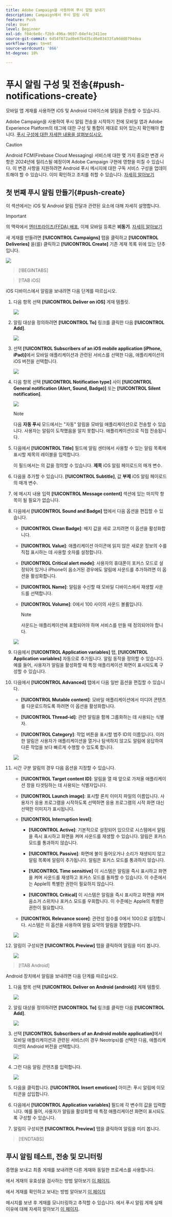 ```yaml
---
title: Adobe Campaign을 사용하여 푸시 알림 보내기
description: Campaign에서 푸시 알림 시작
feature: Push
role: User
level: Beginner
exl-id: f04c6e0c-f2b9-496a-9697-04ef4c3411ee
source-git-commit: 6d54f072ad0e67b435cd6e03433fa9ddd0794dea
workflow-type: tm+mt
source-wordcount: '866'
ht-degree: 10%

---
```


# 푸시 알림 구성 및 전송{#push-notifications-create}

모바일 앱 게재를 사용하면 iOS 및 Android 디바이스에 알림을 전송할 수 있습니다.

Adobe Campaign을 사용하여 푸시 알림 전송을 시작하기 전에 모바일 앱과 Adobe Experience Platform의 태그에 대한 구성 및 통합이 제대로 되어 있는지 확인해야 합니다. [푸시 구성에 대한 자세한 내용을 살펴보십시오.](push-settings.md)

>[!CAUTION]
>
>Android FCM(Firebase Cloud Messaging) 서비스에 대한 몇 가지 중요한 변경 사항은 2024년에 릴리스될 예정이며 Adobe Campaign 구현에 영향을 미칠 수 있습니다. 이 변경 사항을 지원하려면 Android 푸시 메시지에 대한 구독 서비스 구성을 업데이트해야 할 수 있습니다. 이미 확인하고 조치를 취할 수 있습니다. [자세히 알아보기](../../technotes/upgrades/push-technote.md)


## 첫 번째 푸시 알림 만들기{#push-create}

이 섹션에서는 iOS 및 Android 알림 전달과 관련된 요소에 대해 자세히 설명합니다.

>[!IMPORTANT]
>
>의 맥락에서 [엔터프라이즈(FFDA) 배포](../architecture/enterprise-deployment.md), 이제 모바일 등록은 **비동기**. [자세히 알아보기](../architecture/staging.md)

새 게재를 만들려면 **[!UICONTROL Campaigns]** 탭을 클릭하고 **[!UICONTROL Deliveries]** 을(를) 클릭하고 **[!UICONTROL Create]** 기존 게재 목록 위에 있는 단추입니다.

![](assets/delivery_step_1.png)

>[!BEGINTABS]

>[!TAB iOS]

iOS 디바이스에서 알림을 보내려면 다음 단계를 따르십시오.

1. 다음 항목 선택 **[!UICONTROL Deliver on iOS]** 게재 템플릿.

   ![](assets/push_ios_1.png)

1. 알림 대상을 정의하려면 **[!UICONTROL To]** 링크를 클릭한 다음 **[!UICONTROL Add]**.

   ![](assets/push_ios_2.png)

1. 선택 **[!UICONTROL Subscribers of an iOS mobile application (iPhone, iPad)]**&#x200B;에서 모바일 애플리케이션과 관련된 서비스를 선택한 다음, 애플리케이션의 iOS 버전을 선택합니다.

   ![](assets/push_ios_3.png)

1. 다음 항목 선택 **[!UICONTROL Notification type]** 사이 **[!UICONTROL General notification (Alert, Sound, Badge)]** 또는 **[!UICONTROL Silent notification]**.

   ![](assets/push_ios_4.png)

   >[!NOTE]
   >
   >다음 **자동 푸시** 모드에서는 &quot;자동&quot; 알림을 모바일 애플리케이션으로 전송할 수 있습니다. 사용자는 알림이 도착했음을 알지 못합니다. 애플리케이션으로 직접 전송됩니다.

1. 다음에서 **[!UICONTROL Title]** 필드에 알림 센터에서 사용할 수 있는 알림 목록에 표시할 제목의 레이블을 입력합니다.

   이 필드에서는 의 값을 정의할 수 있습니다. **제목** iOS 알림 페이로드의 매개 변수.

1. 다음을 추가할 수 있습니다. **[!UICONTROL Subtitle]**, 값 **부제** iOS 알림 페이로드의 매개 변수.

1. 에 메시지 내용 입력 **[!UICONTROL Message content]** 섹션에 있는 마지막 항목이 될 필요가 없습니다.

1. 다음에서 **[!UICONTROL Sound and Badge]** 탭에서 다음 옵션을 편집할 수 있습니다.

   * **[!UICONTROL Clean Badge]**: 배지 값을 새로 고치려면 이 옵션을 활성화합니다.

   * **[!UICONTROL Value]**: 애플리케이션 아이콘에 읽지 않은 새로운 정보의 수를 직접 표시하는 데 사용할 숫자를 설정합니다.

   * **[!UICONTROL Critical alert mode]**: 사용자의 휴대폰이 포커스 모드로 설정되어 있거나 iPhone이 음소거된 경우에도 알림에 사운드를 추가하려면 이 옵션을 활성화합니다.

   * **[!UICONTROL Name]**: 알림을 수신할 때 모바일 디바이스에서 재생할 사운드를 선택합니다.

   * **[!UICONTROL Volume]**: 0에서 100 사이의 사운드 볼륨입니다.

     >[!NOTE]
     > 
     >사운드는 애플리케이션에 포함되어야 하며 서비스를 만들 때 정의되어야 합니다.
     >

   ![](assets/push_ios_5.png)

1. 다음에서 **[!UICONTROL Application variables]** 탭, **[!UICONTROL Application variables]** 자동으로 추가됩니다. 알림 동작을 정의할 수 있습니다. 예를 들어, 사용자가 알림을 활성화할 때 특정 애플리케이션 화면이 표시되도록 구성할 수 있습니다.

1. 다음에서 **[!UICONTROL Advanced]** 탭에서 다음 일반 옵션을 편집할 수 있습니다.

   * **[!UICONTROL Mutable content]**: 모바일 애플리케이션에서 미디어 콘텐츠를 다운로드하도록 하려면 이 옵션을 활성화합니다.

   * **[!UICONTROL Thread-id]**: 관련 알림을 함께 그룹화하는 데 사용되는 식별자.

   * **[!UICONTROL Category]**: 작업 버튼을 표시할 범주 ID의 이름입니다. 이러한 알림은 사용자가 애플리케이션을 열거나 탐색하지 않고도 알림에 응답하여 다른 작업을 보다 빠르게 수행할 수 있도록 합니다.

   ![](assets/push_ios_6.png)

1. 시간 구분 알림의 경우 다음 옵션을 지정할 수 있습니다.

   * **[!UICONTROL Target content ID]**: 알림을 열 때 앞으로 가져올 애플리케이션 창을 타겟팅하는 데 사용되는 식별자입니다.

   * **[!UICONTROL Launch image]**: 표시할 론치 이미지 파일의 이름입니다. 사용자가 응용 프로그램을 시작하도록 선택하면 응용 프로그램의 시작 화면 대신 선택한 이미지가 표시됩니다.

   * **[!UICONTROL Interruption level]**:

      * **[!UICONTROL Active]**: 기본적으로 설정되어 있으므로 시스템에서 알림을 즉시 표시하고 화면을 켜며 사운드를 재생할 수 있습니다. 알림은 포커스 모드를 통과하지 않습니다.

      * **[!UICONTROL Passive]**: 화면에 불이 들어오거나 소리가 재생되지 않고 알림 목록에 알림이 추가됩니다. 알림은 포커스 모드를 통과하지 않습니다.

      * **[!UICONTROL Time sensitive]** 이 시스템은 알림을 즉시 표시하고 화면을 켜며 사운드를 재생하고 포커스 모드를 돌파할 수 있습니다. 이 수준에서는 Apple의 특별한 권한이 필요하지 않습니다.

      * **[!UICONTROL Critical]** 이 시스템은 알림을 즉시 표시하고 화면을 켜며 음소거 스위치나 포커스 모드를 우회합니다. 이 수준에는 Apple의 특별한 권한이 필요합니다.

   * **[!UICONTROL Relevance score]**: 관련성 점수를 0에서 100으로 설정합니다. 시스템은 이 옵션을 사용하여 알림 요약의 알림을 정렬합니다.

   ![](assets/push_ios_7.png)

1. 알림이 구성되면 **[!UICONTROL Preview]** 탭을 클릭하여 알림을 미리 봅니다.

   ![](assets/push-ios-preview.png)


>[!TAB Android]

Android 장치에서 알림을 보내려면 다음 단계를 따르십시오.

1. 다음 항목 선택 **[!UICONTROL Deliver on Android (android)]** 게재 템플릿.

   ![](assets/push-template-android.png)

1. 알림 대상을 정의하려면 **[!UICONTROL To]** 링크를 클릭한 다음 **[!UICONTROL Add]**.

   ![](assets/push-android-select-target.png)

1. 선택 **[!UICONTROL Subscribers of an Android mobile application]**&#x200B;에서 모바일 애플리케이션과 관련된 서비스(이 경우 Neotrips)를 선택한 다음, 애플리케이션의 Android 버전을 선택합니다.

   ![](assets/push-android-subscribers.png)

1. 그런 다음 알림 콘텐츠를 입력합니다.

   ![](assets/push-android-content.png)

1. 다음을 클릭합니다. **[!UICONTROL Insert emoticon]** 아이콘: 푸시 알림에 이모티콘을 삽입합니다.

1. 다음에서 **[!UICONTROL Application variables]** 필드에 각 변수의 값을 입력합니다. 예를 들어, 사용자가 알림을 활성화할 때 특정 애플리케이션 화면이 표시되도록 구성할 수 있습니다.

1. 알림이 구성되면 **[!UICONTROL Preview]** 탭을 클릭하여 알림을 미리 봅니다.

   <!--![](assets/push-android-preview.png)-->

>[!ENDTABS]

## 푸시 알림 테스트, 전송 및 모니터링

증명을 보내고 최종 게재를 보내려면 다른 게재와 동일한 프로세스를 사용합니다.

에서 게재의 유효성을 검사하는 방법 알아보기 [이 페이지](preview-and-proof.md).

에서 게재를 확인하고 보내는 방법 알아보기 [이 페이지](send.md)

메시지를 보낸 후 게재를 모니터링하고 추적할 수 있습니다. 에서 푸시 알림 게재 실패 이유에 대해 자세히 알아보기 [이 페이지](delivery-failures.md#push-error-types).

